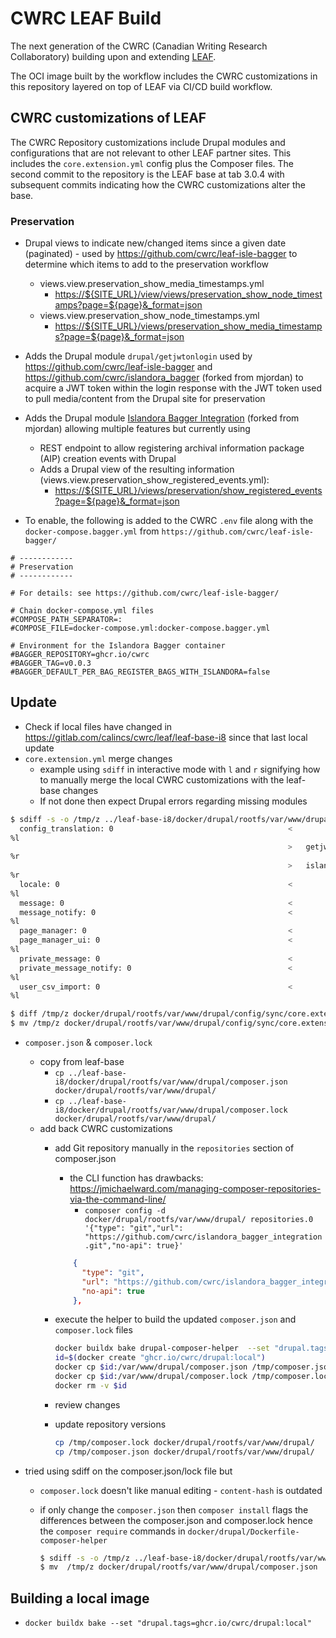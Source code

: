 # CWRC LEAF Build

The next generation of the CWRC (Canadian Writing Research Collaboratory) building upon and extending [LEAF](https://gitlab.com/calincs/cwrc/leaf/leaf-base-i8).

The OCI image built by the workflow includes the CWRC customizations in this repository layered on top of LEAF via CI/CD build workflow.

## CWRC customizations of LEAF

The CWRC Repository customizations include Drupal modules and configurations that are not relevant to other LEAF partner sites. This includes the `core.extension.yml` config plus the Composer files. The second commit to the repository is the LEAF base at tab 3.0.4 with subsequent commits indicating how the CWRC customizations alter the base.

### Preservation

* Drupal views to indicate new/changed items since a given date (paginated) - used by <https://github.com/cwrc/leaf-isle-bagger> to determine which items to add to the preservation workflow
  * views.view.preservation_show_media_timestamps.yml
    * <https://${SITE_URL}/view/views/preservation_show_node_timestamps?page=${page}&_format=json>
  * views.view.preservation_show_node_timestamps.yml
    * <https://${SITE_URL}/views/preservation_show_media_timestamps?page=${page}&_format=json>

* Adds the Drupal module `drupal/getjwtonlogin` used by <https://github.com/cwrc/leaf-isle-bagger> and <https://github.com/cwrc/islandora_bagger> (forked from mjordan) to acquire a JWT token within the login response with the JWT token used to pull media/content from the Drupal site for preservation

* Adds the Drupal module [Islandora Bagger Integration](https://github.com/cwrc/islandora_bagger_integration) (forked from mjordan) allowing multiple features but currently using
  * REST endpoint to allow registering archival information package (AIP) creation events with Drupal
  * Adds a Drupal view of the resulting information (views.view.preservation_show_registered_events.yml):
    * <https://${SITE_URL}/views/preservation/show_registered_events?page=${page}&_format=json>

* To enable, the following is added to the CWRC `.env` file along with the `docker-compose.bagger.yml` from `https://github.com/cwrc/leaf-isle-bagger/`

``` env
# ------------
# Preservation
# ------------

# For details: see https://github.com/cwrc/leaf-isle-bagger/

# Chain docker-compose.yml files
#COMPOSE_PATH_SEPARATOR=:
#COMPOSE_FILE=docker-compose.yml:docker-compose.bagger.yml

# Environment for the Islandora Bagger container
#BAGGER_REPOSITORY=ghcr.io/cwrc
#BAGGER_TAG=v0.0.3
#BAGGER_DEFAULT_PER_BAG_REGISTER_BAGS_WITH_ISLANDORA=false
```

## Update

* Check if local files have changed in <https://gitlab.com/calincs/cwrc/leaf/leaf-base-i8> since that last local update
* `core.extension.yml` merge changes
  * example using `sdiff` in interactive mode with `l` and `r` signifying how to manually merge the local CWRC customizations with the leaf-base changes
  * If not done then expect Drupal errors regarding missing modules

``` bash
$ sdiff -s -o /tmp/z ../leaf-base-i8/docker/drupal/rootfs/var/www/drupal/config/sync/core.extension.yml docker/drupal/rootfs/var/www/drupal/config/sync/core.extension.yml
  config_translation: 0                                       <
%l
                                                              >   getjwtonlogin: 0
%r
                                                              >   islandora_bagger_integration: 0
%r
  locale: 0                                                   <
%l
  message: 0                                                  <
  message_notify: 0                                           <
%l
  page_manager: 0                                             <
  page_manager_ui: 0                                          <
%l
  private_message: 0                                          <
  private_message_notify: 0                                   <
%l
  user_csv_import: 0                                          <
%l

$ diff /tmp/z docker/drupal/rootfs/var/www/drupal/config/sync/core.extension.yml
$ mv /tmp/z docker/drupal/rootfs/var/www/drupal/config/sync/core.extension.yml
```

* `composer.json` & `composer.lock`

  * copy from leaf-base
    * `cp ../leaf-base-i8/docker/drupal/rootfs/var/www/drupal/composer.json docker/drupal/rootfs/var/www/drupal/`
    * `cp ../leaf-base-i8/docker/drupal/rootfs/var/www/drupal/composer.lock docker/drupal/rootfs/var/www/drupal/`
  * add back CWRC customizations
    * add Git repository manually in the `repositories` section of composer.json
      * the CLI function has drawbacks: <https://jmichaelward.com/managing-composer-repositories-via-the-command-line/>
        * `composer config -d docker/drupal/rootfs/var/www/drupal/ repositories.0 '{"type": "git","url": "https://github.com/cwrc/islandora_bagger_integration.git","no-api": true}'`

      ``` json
          {
            "type": "git",
            "url": "https://github.com/cwrc/islandora_bagger_integration.git",
            "no-api": true
          },
      ```

    * execute the helper to build the updated `composer.json` and `composer.lock` files

      ``` bash
      docker buildx bake drupal-composer-helper  --set "drupal.tags=ghcr.io/cwrc/drupal:local"
      id=$(docker create "ghcr.io/cwrc/drupal:local")
      docker cp $id:/var/www/drupal/composer.json /tmp/composer.json
      docker cp $id:/var/www/drupal/composer.lock /tmp/composer.lock
      docker rm -v $id
      ```

    * review changes
    * update repository versions

      ``` bash
      cp /tmp/composer.lock docker/drupal/rootfs/var/www/drupal/
      cp /tmp/composer.json docker/drupal/rootfs/var/www/drupal/
      ```

* tried using sdiff on the composer.json/lock file but
  * `composer.lock` doesn't like manual editing - `content-hash` is outdated
  * if only change the `composer.json` then `composer install` flags the differences between the composer.json and composer.lock hence the `composer require` commands in `docker/drupal/Dockerfile-composer-helper`

    ``` bash
    $ sdiff -s -o /tmp/z ../leaf-base-i8/docker/drupal/rootfs/var/www/drupal/composer.json docker/drupal/rootfs/var/www/drupal/composer.json
    $ mv  /tmp/z docker/drupal/rootfs/var/www/drupal/composer.json
    ```


## Building a local image

* `docker buildx bake --set "drupal.tags=ghcr.io/cwrc/drupal:local"`